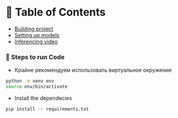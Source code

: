 # :notebook_with_decorative_cover: Table of Contents
<!-- Table of Contents -->
- [Building project](#compass-steps-to-run-code)
- [Setting up models](#gear-link-to-weights)
- [Inferencing video](#movie-camera-single-video-inference)

<!-- Building project -->
### 🧭 Steps to run Code

- Крайне рекомендуем использовать виртуальное окружение
```bash
python -m venv env
source env/bin/activate
```
- Install the dependecies
```bash
pip install -r requirements.txt
```
